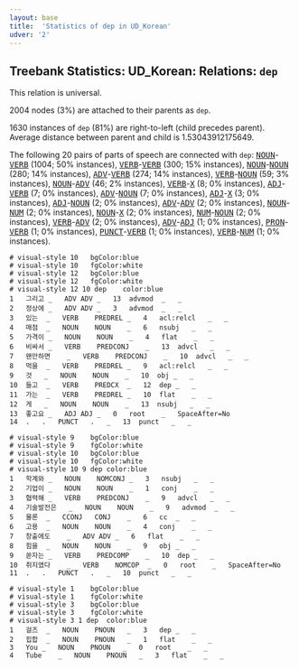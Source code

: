 ```yaml
---
layout: base
title:  'Statistics of dep in UD_Korean'
udver: '2'
---
```


## Treebank Statistics: UD_Korean: Relations: `dep`

This relation is universal.

2004 nodes (3%) are attached to their parents as `dep`.

1630 instances of `dep` (81%) are right-to-left (child precedes parent).
Average distance between parent and child is 1.53043912175649.

The following 20 pairs of parts of speech are connected with `dep`: <tt><a href="ko-pos-NOUN.html">NOUN</a></tt>-<tt><a href="ko-pos-VERB.html">VERB</a></tt> (1004; 50% instances), <tt><a href="ko-pos-VERB.html">VERB</a></tt>-<tt><a href="ko-pos-VERB.html">VERB</a></tt> (300; 15% instances), <tt><a href="ko-pos-NOUN.html">NOUN</a></tt>-<tt><a href="ko-pos-NOUN.html">NOUN</a></tt> (280; 14% instances), <tt><a href="ko-pos-ADV.html">ADV</a></tt>-<tt><a href="ko-pos-VERB.html">VERB</a></tt> (274; 14% instances), <tt><a href="ko-pos-VERB.html">VERB</a></tt>-<tt><a href="ko-pos-NOUN.html">NOUN</a></tt> (59; 3% instances), <tt><a href="ko-pos-NOUN.html">NOUN</a></tt>-<tt><a href="ko-pos-ADV.html">ADV</a></tt> (46; 2% instances), <tt><a href="ko-pos-VERB.html">VERB</a></tt>-<tt><a href="ko-pos-X.html">X</a></tt> (8; 0% instances), <tt><a href="ko-pos-ADJ.html">ADJ</a></tt>-<tt><a href="ko-pos-VERB.html">VERB</a></tt> (7; 0% instances), <tt><a href="ko-pos-ADV.html">ADV</a></tt>-<tt><a href="ko-pos-NOUN.html">NOUN</a></tt> (7; 0% instances), <tt><a href="ko-pos-ADJ.html">ADJ</a></tt>-<tt><a href="ko-pos-X.html">X</a></tt> (3; 0% instances), <tt><a href="ko-pos-ADJ.html">ADJ</a></tt>-<tt><a href="ko-pos-NOUN.html">NOUN</a></tt> (2; 0% instances), <tt><a href="ko-pos-ADV.html">ADV</a></tt>-<tt><a href="ko-pos-ADV.html">ADV</a></tt> (2; 0% instances), <tt><a href="ko-pos-NOUN.html">NOUN</a></tt>-<tt><a href="ko-pos-NUM.html">NUM</a></tt> (2; 0% instances), <tt><a href="ko-pos-NOUN.html">NOUN</a></tt>-<tt><a href="ko-pos-X.html">X</a></tt> (2; 0% instances), <tt><a href="ko-pos-NUM.html">NUM</a></tt>-<tt><a href="ko-pos-NOUN.html">NOUN</a></tt> (2; 0% instances), <tt><a href="ko-pos-VERB.html">VERB</a></tt>-<tt><a href="ko-pos-ADV.html">ADV</a></tt> (2; 0% instances), <tt><a href="ko-pos-ADV.html">ADV</a></tt>-<tt><a href="ko-pos-ADJ.html">ADJ</a></tt> (1; 0% instances), <tt><a href="ko-pos-PRON.html">PRON</a></tt>-<tt><a href="ko-pos-VERB.html">VERB</a></tt> (1; 0% instances), <tt><a href="ko-pos-PUNCT.html">PUNCT</a></tt>-<tt><a href="ko-pos-VERB.html">VERB</a></tt> (1; 0% instances), <tt><a href="ko-pos-VERB.html">VERB</a></tt>-<tt><a href="ko-pos-NUM.html">NUM</a></tt> (1; 0% instances).


~~~ conllu
# visual-style 10	bgColor:blue
# visual-style 10	fgColor:white
# visual-style 12	bgColor:blue
# visual-style 12	fgColor:white
# visual-style 12 10 dep	color:blue
1	그리고	_	ADV	ADV	_	13	advmod	_	_
2	정상에	_	ADV	ADV	_	3	advmod	_	_
3	있는	_	VERB	PREDREL	_	4	acl:relcl	_	_
4	매점	_	NOUN	NOUN	_	6	nsubj	_	_
5	가격이	_	NOUN	NOUN	_	4	flat	_	_
6	비싸서	_	VERB	PREDCONJ	_	13	advcl	_	_
7	왠만하면	_	VERB	PREDCONJ	_	10	advcl	_	_
8	먹을	_	VERB	PREDREL	_	9	acl:relcl	_	_
9	것	_	NOUN	NOUN	_	10	obj	_	_
10	들고	_	VERB	PREDCX	_	12	dep	_	_
11	가는	_	VERB	PREDREL	_	10	flat	_	_
12	게	_	NOUN	NOUN	_	13	nsubj	_	_
13	좋고요	_	ADJ	ADJ	_	0	root	_	SpaceAfter=No
14	.	.	PUNCT	.	_	13	punct	_	_

~~~


~~~ conllu
# visual-style 9	bgColor:blue
# visual-style 9	fgColor:white
# visual-style 10	bgColor:blue
# visual-style 10	fgColor:white
# visual-style 10 9 dep	color:blue
1	학계와	_	NOUN	NOMCONJ	_	3	nsubj	_	_
2	기업이	_	NOUN	NOUN	_	1	conj	_	_
3	협력해	_	VERB	PREDCONJ	_	9	advcl	_	_
4	기술발전은	_	NOUN	NOUN	_	9	advmod	_	_
5	물론	_	CCONJ	CONJ	_	6	cc	_	_
6	고용	_	NOUN	NOUN	_	4	conj	_	_
7	창출에도	_	ADV	ADV	_	6	flat	_	_
8	힘을	_	NOUN	NOUN	_	9	obj	_	_
9	쏟자는	_	VERB	PREDCOMP	_	10	dep	_	_
10	취지였다	_	VERB	NOMCOP	_	0	root	_	SpaceAfter=No
11	.	.	PUNCT	.	_	10	punct	_	_

~~~


~~~ conllu
# visual-style 1	bgColor:blue
# visual-style 1	fgColor:white
# visual-style 3	bgColor:blue
# visual-style 3	fgColor:white
# visual-style 3 1 dep	color:blue
1	걸즈	_	NOUN	PNOUN	_	3	dep	_	_
2	힙합	_	NOUN	PNOUN	_	1	flat	_	_
3	You	_	NOUN	PNOUN	_	0	root	_	_
4	Tube	_	NOUN	PNOUN	_	3	flat	_	_

~~~


